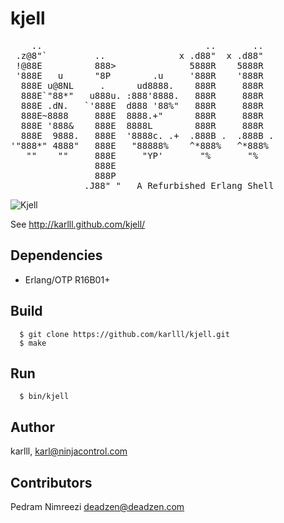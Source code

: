 kjell
=====


<pre>
    ..                               ..       .. 
 .z@8"`         ..              x .d88"  x .d88"  
 !@88E          888>              5888R    5888R   
 '888E   u      "8P        .u     '888R    '888R   
  888E u@8NL     .      ud8888.    888R     888R   
  888E`"88*"   u888u. :888'8888.   888R     888R   
  888E .dN.   `'888E  d888 '88%"   888R     888R   
  888E~8888     888E  8888.+"      888R     888R   
  888E '888&    888E  8888L        888R     888R   
  888E  9888.   888E  '8888c. .+  .888B .  .888B . 
'"888*" 4888"   888E   "88888%    ^*888%   ^*888%  
   ""    ""     888E     "YP'       "%       "%    
                888E                               
                888P                               
              .J88" "   A Refurbished Erlang Shell
</pre>
						

![Kjell](http://karlll.github.io/kjell/images/kjell_demo_1.png)

See http://karlll.github.com/kjell/

## Dependencies

* Erlang/OTP R16B01+

## Build
~~~
  $ git clone https://github.com/karlll/kjell.git
  $ make
~~~  
## Run
~~~
  $ bin/kjell
~~~

## Author

karlll, <karl@ninjacontrol.com>

## Contributors

Pedram Nimreezi <deadzen@deadzen.com>
